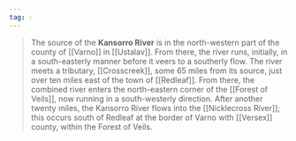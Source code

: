 ```yaml
---
tag: 💧
---
```

> The source of the **Kansorro River** is in the north-western part of the county of [[Varno]] in [[Ustalav]]. From there, the river runs, initially, in a south-easterly manner before it veers to a southerly flow. The river meets a tributary, [[Crosscreek]], some 65 miles from its source, just over ten miles east of the town of [[Redleaf]]. From there, the combined river enters the north-eastern corner of the [[Forest of Veils]], now running in a south-westerly direction. After another twenty miles, the Kansorro River flows into the [[Nicklecross River]]; this occurs south of Redleaf at the border of Varno with [[Versex]] county, within the Forest of Veils.








